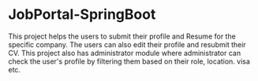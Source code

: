 # JobPortal-SpringBoot

This project helps the users to submit their profile and Resume for the specific company. 
The users can also edit their profile and resubmit their CV.
This project also has administrator module where administrator can check the user's profile by filtering them based on their role, location. visa etc.
